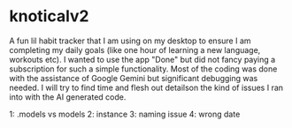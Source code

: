# knoticalv2
A fun lil habit tracker that I am using on my desktop to ensure I am completing my daily goals (like one hour of learning a new language, workouts etc). I wanted to use the app "Done" but did not fancy paying a subscription for such a simple functionality.
Most of the coding was done with the assistance of Google Gemini but significant debugging was needed. 
I will try to find time and flesh out detailson the kind of issues I ran into with the AI generated code. 

1: .models vs models
2: instance
3: naming issue
4: wrong date
